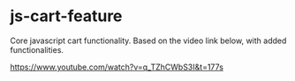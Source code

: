 # js-cart-feature

Core javascript cart functionality. 
Based on the video link below, with added functionalities.

https://www.youtube.com/watch?v=q_TZhCWbS3I&t=177s